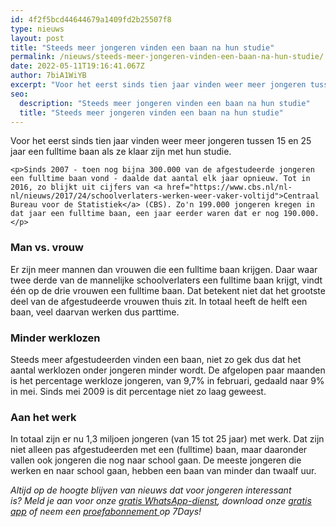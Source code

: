 ```yaml
---
id: 4f2f5bcd44644679a1409fd2b25507f8
type: nieuws
layout: post
title: "Steeds meer jongeren vinden een baan na hun studie"
permalink: /nieuws/steeds-meer-jongeren-vinden-een-baan-na-hun-studie/
date: 2022-05-11T19:16:41.067Z
author: 7biA1WiYB
excerpt: "Voor het eerst sinds tien jaar vinden weer meer jongeren tussen 15 en 25 jaar een fulltime baan als ze klaar zijn met hun studie.  "
seo:
  description: "Steeds meer jongeren vinden een baan na hun studie"
  title: "Steeds meer jongeren vinden een baan na hun studie"
---
```

Voor het eerst sinds tien jaar vinden weer meer jongeren tussen 15 en 25 jaar een fulltime baan als ze klaar zijn met hun studie.  

    <p>Sinds 2007 - toen nog bijna 300.000 van de afgestudeerde jongeren een fulltime baan vond - daalde dat aantal elk jaar opnieuw. Tot in 2016, zo blijkt uit cijfers van <a href="https://www.cbs.nl/nl-nl/nieuws/2017/24/schoolverlaters-werken-weer-vaker-voltijd">Centraal Bureau voor de Statistiek</a> (CBS). Zo'n 199.000 jongeren kregen in dat jaar een fulltime baan, een jaar eerder waren dat er nog 190.000.</p>
<h3>Man vs. vrouw</h3>
<p>Er zijn meer mannen dan vrouwen die een fulltime baan krijgen. Daar waar twee derde van de mannelijke schoolverlaters een fulltime baan krijgt, vindt één op de drie vrouwen een fulltime baan. Dat betekent niet dat het grootste deel van de afgestudeerde vrouwen thuis zit. In totaal heeft de helft een baan, veel daarvan werken dus parttime. </p>
<h3>Minder werklozen</h3>
<p>Steeds meer afgestudeerden vinden een baan, niet zo gek dus dat het aantal werklozen onder jongeren minder wordt. De afgelopen paar maanden is het percentage werkloze jongeren, van 9,7% in februari, gedaald naar 9% in mei. Sinds mei 2009 is dit percentage niet zo laag geweest.</p>
<h3>Aan het werk</h3>
<p>In totaal zijn er nu 1,3 miljoen jongeren (van 15 tot 25 jaar) met werk. Dat zijn niet alleen pas afgestudeerden met een (fulltime) baan, maar daaronder vallen ook jongeren die nog naar school gaan. De meeste jongeren die werken en naar school gaan, hebben een baan van minder dan twaalf uur.</p>
<p><em>​</em><em>Altijd op de hoogte blijven van nieuws dat voor jongeren interessant is? Meld je aan voor onze </em><a href="https://7dagen.netlify.app/whatsapp"><em>gratis WhatsApp-dienst</em></a><em>, download onze </em><a href="https://7dagen.netlify.app/app"><em>gratis app</em></a><em> of neem een </em><a href="https://abonneren.sevendays.nl/abonneren/abonnementen/ae/artikel"><em>proefabonnement </em></a><em>op 7Days!</em></p>  
